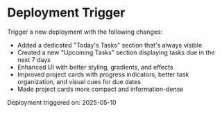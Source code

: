 # Deployment Trigger

Trigger a new deployment with the following changes:
- Added a dedicated "Today's Tasks" section that's always visible
- Created a new "Upcoming Tasks" section displaying tasks due in the next 7 days
- Enhanced UI with better styling, gradients, and effects
- Improved project cards with progress indicators, better task organization, and visual cues for due dates
- Made project cards more compact and information-dense

Deployment triggered on: 2025-05-10